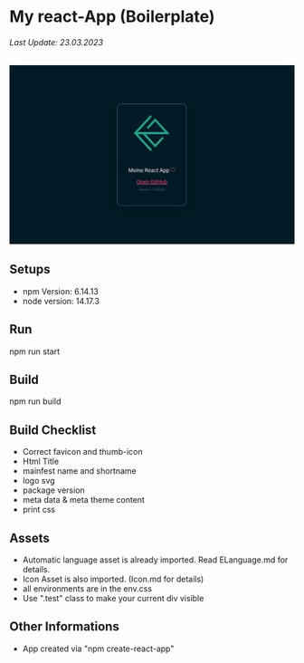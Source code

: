 # My react-App (Boilerplate)
###### Last Update: 23.03.2023

![Alt text](./readme_file/Template_Image.jpeg?raw=true "Title Image")

## Setups
- npm Version: 6.14.13
- node version: 14.17.3

## Run
npm run start

## Build
npm run build

## Build Checklist
- Correct favicon and thumb-icon
- Html Title
- mainfest name and shortname
- logo svg
- package version
- meta data & meta theme content
- print css

## Assets
- Automatic language asset is already imported. Read ELanguage.md for details.
- Icon Asset is also imported. (Icon.md for details)
- all environments are in the env.css
- Use ".test" class to make your current div visible

## Other Informations
- App created via "npm create-react-app"
